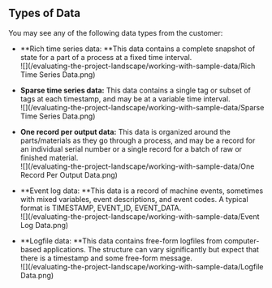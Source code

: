 ## Types of Data

You may see any of the following data types from the customer:

* **Rich time series data: **This data contains a complete snapshot of state for a part of a process at a fixed time interval.  
  ![](/evaluating-the-project-landscape/working-with-sample-data/Rich Time Series Data.png)

* **Sparse time series data:** This data contains a single tag or subset of tags at each timestamp, and may be at a variable time interval.  
  ![](/evaluating-the-project-landscape/working-with-sample-data/Sparse Time Series Data.png)

* **One record per output data:** This data is organized around the parts/materials as they go through a process, and may be a record for an individual serial number or a single record for a batch of raw or finished material.  
  ![](/evaluating-the-project-landscape/working-with-sample-data/One Record Per Output Data.png)

* **Event log data: **This data is a record of machine events, sometimes with mixed variables, event descriptions, and event codes. A typical format is TIMESTAMP, EVENT\_ID, EVENT\_DATA.  
  ![](/evaluating-the-project-landscape/working-with-sample-data/Event Log Data.png)

* **Logfile data: **This data contains free-form logfiles from computer-based applications. The structure can vary significantly but expect that there is a timestamp and some free-form message.  
  ![](/evaluating-the-project-landscape/working-with-sample-data/Logfile Data.png)



